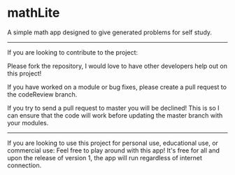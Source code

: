 # mathLite
A simple math app designed to give generated problems for self study.


***************************************************************************************************
If you are looking to contribute to the project:

Please fork the repository, I would love to have other developers help out on this project!

If you have worked on a module or bug fixes, please create a pull request to the codeReview branch. 

If you try to send a pull request to master you will be declined! 
This is so I can ensure that the code will work before updating the master branch with your modules.

***************************************************************************************************
If you are looking to use this project for personal use, educational use, or commercial use: 
Feel free to play around with this app! It's free for all and upon the release of version 1, the app will run regardless of 
internet connection.